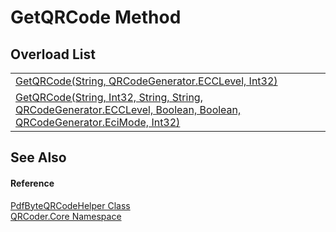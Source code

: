 # GetQRCode Method


## Overload List
<table>
<tr>
<td><a href="M_QRCoder_Core_PdfByteQRCodeHelper_GetQRCode.md">GetQRCode(String, QRCodeGenerator.ECCLevel, Int32)</a></td>
<td> </td></tr>
<tr>
<td><a href="M_QRCoder_Core_PdfByteQRCodeHelper_GetQRCode_1.md">GetQRCode(String, Int32, String, String, QRCodeGenerator.ECCLevel, Boolean, Boolean, QRCodeGenerator.EciMode, Int32)</a></td>
<td> </td></tr>
</table>

## See Also


#### Reference
<a href="T_QRCoder_Core_PdfByteQRCodeHelper.md">PdfByteQRCodeHelper Class</a>  
<a href="N_QRCoder_Core.md">QRCoder.Core Namespace</a>  
